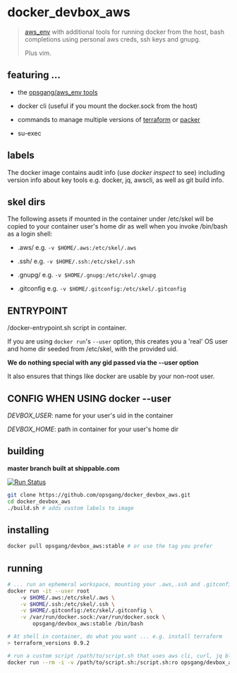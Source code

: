 [1]: https://github.com/opsgang/docker_aws_env "opsgang/aws_env"
[2]: https://terraform.io "Hashicorp Terraform"
[3]: https://packer.io "Hashicorp Packer"
# docker\_devbox\_aws
> 
> [aws\_env][1] with additional tools for
> running docker from the host, bash completions
> using personal aws creds, ssh keys and gnupg.
>
> Plus vim.

## featuring ...

* the [opsgang/aws\_env tools][1]

* docker cli (useful if you mount the docker.sock from the host)

* commands to manage multiple versions of [terraform][2] or [packer][3]

* su-exec

## labels

The docker image contains audit info (use _docker inspect_ to see) including version info about
key tools e.g. docker, jq, awscli, as well as git build info.

## skel dirs

The following assets if mounted in the container under /etc/skel will be copied
to your container user's home dir as well when you invoke /bin/bash as a login shell:

* .aws/      e.g. `-v $HOME/.aws:/etc/skel/.aws`

* .ssh/      e.g. `-v $HOME/.ssh:/etc/skel/.ssh`

* .gnupg/    e.g. `-v $HOME/.gnupg:/etc/skel/.gnupg`

* .gitconfig e.g. `-v $HOME/.gitconfig:/etc/skel/.gitconfig`

## ENTRYPOINT

/docker-entrypoint.sh script in container.

If you are using `docker run`'s `--user` option, this creates you a 'real' OS user
and home dir seeded from /etc/skel, with the provided uid.

**We do nothing special with any gid passed via the --user option**

It also ensures that things like docker are usable by your non-root user.

## CONFIG WHEN USING docker --user

*DEVBOX_USER*: name for your user's uid in the container

*DEVBOX_HOME*: path in container for your user's home dir

## building

**master branch built at shippable.com**

[![Run Status](https://api.shippable.com/projects/58ed13f25a50220700d3c595/badge?branch=master)](https://api.shippable.com/projects/58ed13f25a50220700d3c595)

```bash
git clone https://github.com/opsgang/docker_devbox_aws.git
cd docker_devbox_aws
./build.sh # adds custom labels to image
```

## installing

```bash
docker pull opsgang/devbox_aws:stable # or use the tag you prefer
```

## running

```bash
# ... run an ephemeral workspace, mounting your .aws,.ssh and .gitconfig, and the docker daemon from the host
docker run -it --user root
    -v $HOME/.aws:/etc/skel/.aws \
    -v $HOME/.ssh:/etc/skel/.ssh \
    -v $HOME/.gitconfig:/etc/skel/.gitconfig \
    -v /var/run/docker.sock:/var/run/docker.sock \
        opsgang/devbox_aws:stable /bin/bash

# At shell in container, do what you want ... e.g. install terraform
> terraform_versions 0.9.2
```

```bash
# run a custom script /path/to/script.sh that uses aws cli, curl, jq blah ...
docker run --rm -i -v /path/to/script.sh:/script.sh:ro opsgang/devbox_aws:stable /script.sh
```

